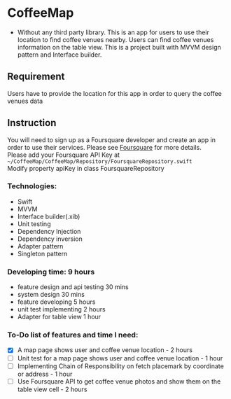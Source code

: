 # CoffeeMap
* Without any third party library.
This is an app for users to use their location to find coffee venues nearby.
Users can find coffee venues information on the table view.
This is a project built with MVVM design pattern and Interface builder.

## Requirement
Users have to provide the location for this app in order to query the coffee venues data

## Instruction
You will need to sign up as a Foursquare developer and create an app in order to use their services. Please see [Foursquare](https://developer.foursquare.com/docs/places-api-getting-started) for more details.<br/>
Please add your Foursquare API Key at
`~/CoffeeMap/CoffeeMap/Repository/FoursquareRepository.swift`<br/>
Modify property apiKey in class FoursquareRepository

### Technologies:
- Swift
- MVVM
- Interface builder(.xib)
- Unit testing
- Dependency Injection
- Dependency inversion
- Adapter pattern
- Singleton pattern

### Developing time: 9 hours
- feature design and api testing 30 mins
- system design 30 mins
- feature developing 5 hours
- unit test implementing 2 hours
- Adapter for table view 1 hour

### To-Do list of features and time I need:
- [x] A map page shows user and coffee venue location - 2 hours
- [ ] Unit test for a map page shows user and coffee venue location - 1 hour
- [ ] Implementing Chain of Responsibility on fetch placemark by coordinate or address - 1 hour
- [ ] Use Foursquare API to get coffee venue photos and show them on the table view cell - 2 hours
